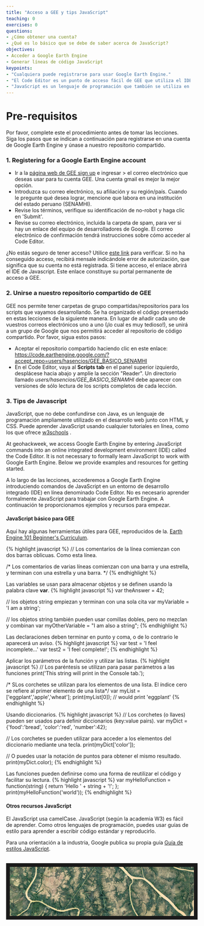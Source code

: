```yaml
---
title: "Acceso a GEE y tips JavaScript"
teaching: 0
exercises: 0
questions:
- ¿Cómo obtener una cuenta?
- ¿Qué es lo básico que se debe de saber acerca de JavaScript?
objectives:
- Acceder a Google Earth Engine
- Generar líneas de código JavaScript
keypoints:
- "Cualquiera puede registrarse para usar Google Earth Engine."
- "El Code Editor es un punto de acceso fácil de GEE que utiliza el IDE de JavaScript."
- "JavaScript es un lenguaje de programación que también se utiliza en desarrollo web."
---
```

# Pre-requisitos

Por favor, complete este el procedimiento antes de tomar las lecciones. Siga los pasos que se indican a continuación para registrarse en una cuenta de Google Earth Engine y únase a nuestro repositorio compartido.

### 1. Registering for a Google Earth Engine account

  - Ir a la [página web de GEE sign up](https://signup.earthengine.google.com/#!/) e ingresar > el correo electrónico que deseas usar para tu cuenta GEE. Una cuenta gmail es mejor la mejor opción.
  - Introduzca su correo electrónico, su afiliación y su región/país. Cuando le pregunte qué desea lograr, mencione que labora en una institución del estado peruano (SENAMHI).
  - Revise los términos, verifique su identificación de no-robot y haga clic en 'Submit'.
  - Revise su correo electrónico, incluida la carpeta de spam, para ver si hay un enlace del equipo de desarrolladores de Google. El correo electrónico de confirmación tendrá instrucciones sobre cómo acceder al Code Editor.

¿No estás seguro de tener acceso? Utilice [este link](https://code.earthengine.google.com/) para verificar. Si no ha conseguido acceso, recibirá mensale indicándole error de autorización, que significa que su cuenta no está registrada. Si tiene acceso, el enlace abrirá el IDE de Javascript. Este enlace constituye su portal permanente de acceso a GEE.

### 2. Unirse a nuestro repositorio compartido de GEE

GEE nos permite tener carpetas de grupo compartidas/repositorios para los scripts que vayamos desarrollando. Se ha organizado el código presentado en estas lecciones de la siguiente manera. En lugar de añadir cada uno de vuestros correos electrónicos uno a uno (¡lo cual es muy tedioso!), se unirá a un grupo de Google que nos permitirá acceder al repositorio de código compartido. Por favor, sigua estos pasos:

<!-- 
  - Únase al grupo de Google Earth Engine SENAMHI haciendo clic en este enlace. <a href="https://goo.gl/JsnWZH" target="_blank">https://goo.gl/JsnWZH</a> . No se preocupe por los permisos de publicación.
 -->
  - Aceptar el repositorio compartido haciendo clic en este enlace:
  <a href="https://code.earthengine.google.com/?accept_repo=users/hasencios/GEE_BASICO_SENAMHI
" target="_blank">https://code.earthengine.google.com/?accept_repo=users/hasencios/GEE_BASICO_SENAMHI</a>
  - En el Code Editor, vaya al **Scripts tab** en el panel superior izquierdo, desplácese hacia abajo y amplíe la sección "Reader". Un directorio llamado *users/hasencios/GEE_BASICO_SENAMHI* debe aparecer con versiones de sólo lectura de los scripts completos de cada lección.


### 3. Tips de Javascript 

JavaScript, que no debe confundirse con Java, es un lenguaje de programación ampliamente utilizado en el desarrollo web junto con HTML y CSS. Puede aprender JavaScript usando cualquier tutoriales en línea, como los que ofrece <a href="https://www.w3schools.com/js/" target="_blank">w3schools</a> .


At geohackweek, we access Google Earth Engine by entering JavaScript commands into an online integrated development environment (IDE) called the Code Editor. It is not necessary to formally learn JavaScript to work with Google Earth Engine. Below we provide examples and resources for getting started.  

A lo largo de las lecciones, accederemos a Google Earth Engine introduciendo comandos de JavaScript en un entorno de desarrollo integrado (IDE) en línea denominado Code Editor. No es necesario aprender formalmente JavaScript para trabajar con Google Earth Engine. A continuación te proporcionamos ejemplos y recursos para empezar.  

#### JavaScript básico para GEE
 Aquí hay algunas herramientas útiles para GEE, reproducidos de la. <a href="https://docs.google.com/document/d/1ZxRKMie8dfTvBmUNOO0TFMkd7ELGWf3WjX0JvESZdOE/edit" target="_blank">Earth Engine 101 Beginner's Curriculum</a>.



{% highlight javascript %}
// Los comentarios de la línea comienzan con dos barras oblicuas. Como esta línea.

/* Los comentarios de varias líneas comienzan con una barra y una estrella,
y terminan con una estrella y una barra. */
{% endhighlight %}

Las variables se usan para almacenar objetos y se definen usando la palabra clave **var**.
{% highlight javascript %}
var theAnswer = 42;

// los objetos string empiezan y terminan con una sola cita
var myVariable = 'I am a string';

// los objetos string también pueden usar comillas dobles, pero no mezclan y combinan
var myOtherVariable = "I am also a string";
{% endhighlight %}

Las declaraciones deben terminar en punto y coma, o de lo contrario le aparecerá un aviso.
{% highlight javascript %}
var test = 'I feel incomplete...'
var test2 = 'I feel complete!';
{% endhighlight %}

Aplicar los parámetros de la función y utilizar las listas.
{% highlight javascript %}
// Los paréntesis se utilizan para pasar parámetros a las funciones
print('This string will print in the Console tab.');

/* SLos corchetes se utilizan para los elementos de una lista.
El índice cero se refiere al primer elemento de una lista*/
var myList = ['eggplant','apple','wheat'];
print(myList[0]); // would print 'eggplant'
{% endhighlight %}

Usando diccionarios.
{% highlight javascript %}
// Los corchetes (o llaves) pueden ser usados para definir diccionarios (key:value pairs).
var myDict = {'food':'bread', 'color':'red', 'number':42};

// Los corchetes se pueden utilizar para acceder a los elementos del diccionario mediante una tecla.
print(myDict['color']);

// O puedes usar la notación de puntos para obtener el mismo resultado.
print(myDict.color);
{% endhighlight %}

Las funciones pueden definirse como una forma de reutilizar el código y facilitar su lectura.
{% highlight javascript %}
var myHelloFunction = function(string) {
  return 'Hello ' + string + '!';
};
print(myHelloFunction('world'));
{% endhighlight %}


#### Otros recursos JavaScript
El JavaScript usa camelCase. JavaScript (según la academia W3) es fácil de aprender. Como otros lenguajes de programación, puedes usar guías de estilo para aprender a escribir código estándar y reproducirlo.

Para una orientación a la industria, Google publica su propia guía <a href="http://google.github.io/styleguide/jsguide.html" target="_blank">Guía de estilos JavaScript</a>.
<!--
Dana Tomlin también ha creado <a href="https://drive.google.com/file/d/0B3H1GYZLzLKCckwwVjZfVmdPNDA/view)" target="_blank">JavaScript Quick Start Guide</a> que sólo toma unos pocos minutos de trabajo, pero que tiene algunos aspectos básicos. Puedes encontrarlo haciendo clic en ese enlace o yendo a la página principal de GEE, haciendo clic en la pestaña EDU en la parte superior izquierda, y bajando a la sección de Ejercicios de Diseño de Software Geoespacial.
-->

<br>
<img src="../fig/00_spaceland.png" border = "10">
<br><br>
